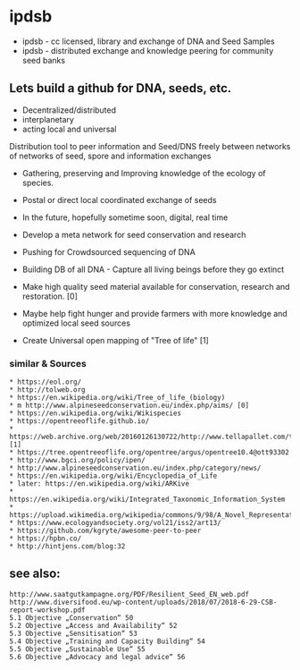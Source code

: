 # ipdsb

* ipdsb - cc licensed, library and exchange of DNA and Seed Samples
* ipdsb - distributed exchange and knowledge peering for community seed banks

## Lets build a github for DNA, seeds, etc.
* Decentralized/distributed
* interplanetary
* acting local and universal

Distribution tool to peer information and Seed/DNS freely between networks of networks of seed, spore and information exchanges

* Gathering, preserving and Improving knowledge of the ecology of species.

* Postal or direct local coordinated exchange of seeds
* In the future, hopefully sometime soon, digital, real time

* Develop a meta network for seed conservation and research 
* Pushing for Crowdsourced sequencing of DNA
* Building DB of all DNA - Capture all living beings before they go extinct
* Make high quality seed material available for conservation, research and restoration. [0]
* Maybe help fight hunger and provide farmers with more knowledge and optimized local seed sources
* Create Universal open mapping of "Tree of life" [1]


### similar & Sources
```
* https://eol.org/
* http://tolweb.org
* https://en.wikipedia.org/wiki/Tree_of_life_(biology)
* m http://www.alpineseedconservation.eu/index.php/aims/ [0]
* https://en.wikipedia.org/wiki/Wikispecies
* https://opentreeoflife.github.io/
* https://web.archive.org/web/20160126130722/http://www.tellapallet.com/tree_of_life.htm [1]
* https://tree.opentreeoflife.org/opentree/argus/opentree10.4@ott93302
* http://www.bgci.org/policy/ipen/
* http://www.alpineseedconservation.eu/index.php/category/news/
* https://en.wikipedia.org/wiki/Encyclopedia_of_Life
* later: https://en.wikipedia.org/wiki/ARKive
* https://en.wikipedia.org/wiki/Integrated_Taxonomic_Information_System
* https://upload.wikimedia.org/wikipedia/commons/9/98/A_Novel_Representation_Of_The_Tree_Of_Life.png
* https://www.ecologyandsociety.org/vol21/iss2/art13/
* https://github.com/kgryte/awesome-peer-to-peer
* https://hpbn.co/
* http://hintjens.com/blog:32
```

## see also:

	http://www.saatgutkampagne.org/PDF/Resilient_Seed_EN_web.pdf
	http://www.diversifood.eu/wp-content/uploads/2018/07/2018-6-29-CSB-report-workshop.pdf
	5.1 Objective „Conservation“ 50
	5.2 Objective „Access and Availability“ 52
	5.3 Objective „Sensitisation“ 53
	5.4 Objective „Training and Capacity Building“ 54
	5.5 Objective „Sustainable Use“ 55
	5.6 Objective „Advocacy and legal advice“ 56
